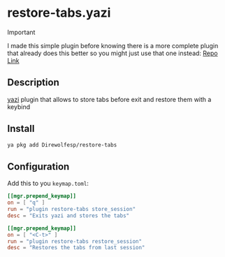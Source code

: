 # restore-tabs.yazi

> [!Important]
> I made this simple plugin before knowing there is a more complete
> plugin that already does this better so you might just use that one
> instead: [Repo Link](https://github.com/MasouShizuka/projects.yazi)

## Description
[yazi](https://github.com/sxyazi/yazi) plugin that allows to store tabs before exit and restore them with a keybind

## Install
```sh
ya pkg add Direwolfesp/restore-tabs
```

## Configuration

Add this to you `keymap.toml`:

```toml
[[mgr.prepend_keymap]]
on = [ "q" ]
run = "plugin restore-tabs store_session"
desc = "Exits yazi and stores the tabs"

[[mgr.prepend_keymap]]
on = [ "<C-t>" ]
run = "plugin restore-tabs restore_session"
desc = "Restores the tabs from last session"
```
